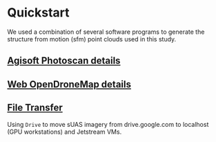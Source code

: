# Quickstart

We used a combination of several software programs to generate the structure from motion (sfm) point clouds used in this study.

## [Agisoft Photoscan details]()

## [Web OpenDroneMap details](https://github.com/tyson-swetnam/lidar_sfm_data_fusion/blob/master/sfm/web_odm.md)

## [File Transfer]()

Using `Drive` to move sUAS imagery from drive.google.com to localhost (GPU workstations) and Jetstream VMs.

